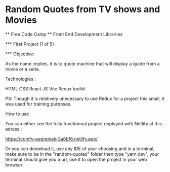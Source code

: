 # Random Quotes from TV shows and Movies

** Free Code Camp
** Front End Development Librairies

\*\*\* First Project (1 of 5)

\*\*\* Objective:

As the name implies, it is to quote machine that will display a quote from a movie or a serie.

Technologies :

HTML
CSS
React JS
Vite
Redux toolkit

PS:
Though it is relatively unecessary to use Redux for a project this small, it was used for training purposes.

How to use

You can either see the fully functionnal project deployed with Netlify at this adress :

https://comfy-paprenjak-3a8bf6.netlify.app/

Or you can donwload it, use any IDE of your choosing and in a terminal, make sure to be in the "random-quotes" folder then type "yarn dev", your terminal should give you a url, use it to open the project in your web browser.
